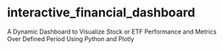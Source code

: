 # interactive_financial_dashboard
A Dynamic Dashboard to Visualize Stock or ETF Performance and Metrics Over Defined Period Using Python and Plotly
